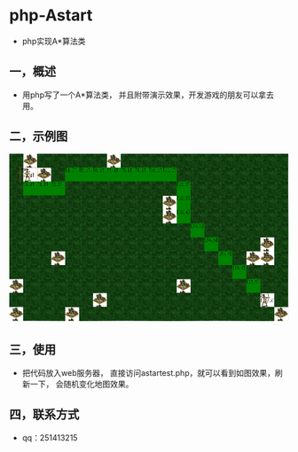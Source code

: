 # php-Astart

* php实现A*算法类

## 一，概述

* 用php写了一个A*算法类， 并且附带演示效果，开发游戏的朋友可以拿去用。
 
## 二，示例图

![示例demo](demo.png)

 
## 三，使用

* 把代码放入web服务器， 直接访问astartest.php，就可以看到如图效果，刷新一下， 会随机变化地图效果。
        

## 四，联系方式

* qq：251413215